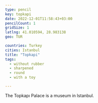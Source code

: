 ```yaml
---
type: pencil
key: topkapi
date: 2022-12-01T11:58:43+03:00
pencilCount: 1
gridSize: 1
latlng: 41.010594, 28.983138
geo: TUR

countries: Turkey
cities: Istanbul
title: "Topkapi"
tags:
  - without rubber
  - sharpened
  - round
  - with a toy

---
```


The Topkapı Palace is a museum in Istanbul.

